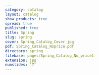 ```yaml
---
category: catalog
layout: catalog
show_products: true
spread: true
published: true
title: Spring
slug: spring
cover: Spring_Catalog_Cover.jpg
pdf: Spring_Catalog_Noprice.pdf
directory: spring
filebase: pages/Spring_Catalog_No_price1
extension: jpg
numslides: '7'
---
```

